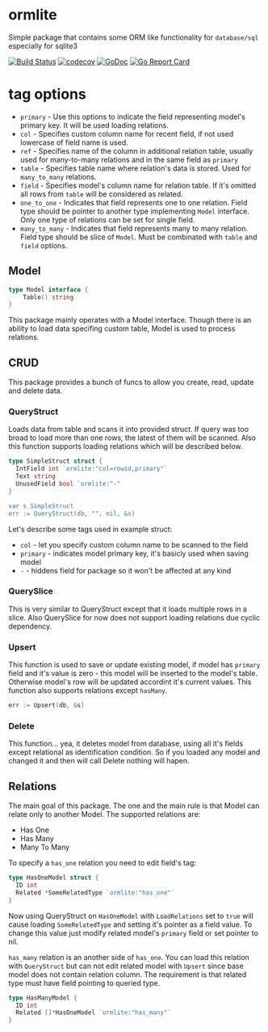 # ormlite
Simple package that contains some ORM like functionality for `database/sql` especially for sqlite3

[![Build Status](https://travis-ci.org/pupizoid/ormlite.svg?branch=master)](https://travis-ci.org/pupizoid/ormlite)
[![codecov](https://codecov.io/gh/pupizoid/ormlite/branch/master/graph/badge.svg)](https://codecov.io/gh/pupizoid/ormlite)
[![GoDoc](https://godoc.org/github.com/pupizoid/ormlite?status.svg)](https://godoc.org/github.com/pupizoid/ormlite)
[![Go Report Card](https://goreportcard.com/badge/github.com/pupizoid/ormlite)](https://goreportcard.com/report/github.com/pupizoid/ormlite)

# tag options

- `primary` - Use this options to indicate the field representing model's primary key. It will be used loading relations.
- `col` - Specifies custom column name for recent field, if not used lowercase of field name is used.
- `ref` - Specifies name of the column in additional relation table, usually used for many-to-many relations and in the same field as `primary`
- `table` - Specifies table name where relation's data is stored. Used for `many_to_many` relations.
- `field` - Specifies model's column name for relation table. If it's omitted all rows from `table` will be considered as related.
- `one_to_one` - Indicates that field represents one to one relation. Field type should be pointer to another type implementing `Model` interface. Only one type of relations can be set for single field.
- `many_to_many` - Indicates that field represents many to many relation. Field type should be slice of `Model`. Must be combinated with `table` and `field` options. 

## Model
```go
type Model interface {
    Table() string
}
```
This package mainly operates with a Model interface. Though there is an ability to load data specifing custom table, Model is used to process relations. 

## CRUD
This package provides a bunch of funcs to allow you create, read, update and delete data.
  
### QueryStruct
Loads data from table and scans it into provided struct. If query was too broad to load more than one rows, the latest of them will be scanned. Also this function supports loading relations which will be described below.

```go
type SimpleStruct struct {
  IntField int `ormlite:"col=rowid,primary"`
  Text string
  UnusedField bool `ormlite:"-"
}

var s SimpleStruct
err := QueryStruct(db, "", nil, &s)
```

Let's describe some tags used in example struct:
- `col` - let you specify custom column name to be scanned to the field
- `primary` - indicates model primary key, it's basicly used when saving model
- `-` - hiddens field for package so it won't be affected at any kind

### QuerySlice
This is very similar to QueryStruct except that it loads multiple rows in a slice. Also QuerySlice for now does not support loading relations due cyclic dependency.

### Upsert
This function is used to save or update existing model, if model has `primary` field and it's value is zero - this model will be inserted to the model's table. Otherwise model's row will be updated accordint it's current values. This function also supports relations except `hasMany`.
```go
err := Upsert(db, &s)
```
### Delete
This function... yea, it deletes model from database, using all it's fields except relational as identification condition. So if you loaded any model and changed it and then will call Delete nothing will hapen.

## Relations

The main goal of this package. The one and the main rule is that Model can relate only to another Model. The supported relations are:

- Has One
- Has Many
- Many To Many

To specify a `has_one` relation you need to edit field's tag:
```go 
type HasOneModel struct {
  ID int 
  Related *SomeRelatedType `ormlite:"has_one"`
}
```
Now using QueryStruct on `HasOneModel` with `LoadRelations` set to `true` will cause loading `SomeRelatedType` and setting it's pointer as a field value. To change this value just modify related model's `primary` field or set pointer to nil.

`has_many` relation is an another side of `has_one`. You can load this relation with `QueryStruct` but can not edit related model with `Upsert` since base model does not contain relation column. The requirement is that related type must have field pointing to queried type.
```go
type HasManyModel {
  ID int 
  Related []*HasOneModel `ormlite:"has_many"`
}
```
